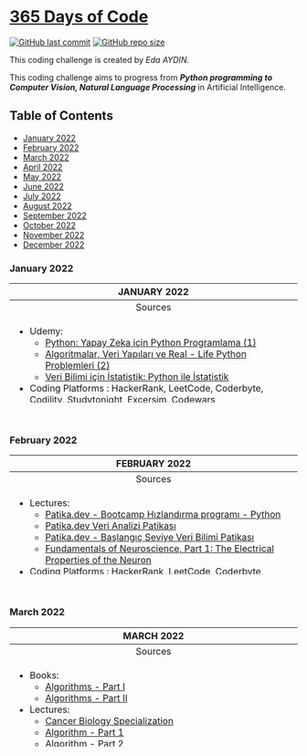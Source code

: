 [365 Days of Code](https://edaaydinea.home.blog/365-days-of-code/)
=====

[![GitHub last commit](https://img.shields.io/github/last-commit/edaaydinea/365-days-of-code)](https://github.com/edaaydinea/365-days-of-code/commits/master)
[![GitHub repo size](https://img.shields.io/github/repo-size/edaaydinea/365-days-of-code)](https://github.com/edaaydinea/365-days-of-code/archive/master.zip)


This coding challenge is created by *Eda AYDIN*.

This coding challenge aims to progress from ***Python programming to Computer Vision, Natural Language Processing*** in Artificial Intelligence.

## Table of Contents
- [January 2022](#1)
- [February 2022](#2)
- [March 2022](#3)
- [April 2022](#4)
- [May 2022](#5)
- [June 2022](#6)
- [July 2022](#7)
- [August 2022](#8)
- [September 2022](#9)
- [October 2022](#10)
- [November 2022](#11)
- [December 2022](#12)

### January 2022

<table style="height: 209px;">
  <thead>
    <tr style="height: 18px;">
      <a name="1"></a>
      <th style="height: 18px; width: 694px;">JANUARY 2022</th>
    </tr>
  </thead>
  <tbody>
    <tr style="height: 18px;">
      <td style="height: 18px; width: 694px; text-align: center;">Sources</td>
    </tr>
    <tr style="height: 173px;">
      <td style="height: 173px; width: 694px;">
        <ul>
          <li>Udemy:
            <ul>
              <li><a href="https://www.udemy.com/course/python-sfrdan-uzmanlga-programlama-1/" target="_blank" rel="noopener noreferrer">Python: Yapay Zeka i&ccedil;in Python Programlama (1)</a></li>
              <li><a href="https://www.udemy.com/course/algorithms-data-structures-and-real-life-python-problems/?src=sac&amp;kw=algoritmalar+veri+yap%C4%B1lar%C4%B1" target="_blank" rel="noopener noreferrer">Algoritmalar, Veri Yapıları ve Real - Life Python Problemleri (2)</a></li>
              <li><a href="https://www.udemy.com/course/veri-bilimi-icin-istatistik-python-ile-istatistik/?src=sac&amp;kw=veri+bilimi+i%C3%A7in+is" target="_blank" rel="noopener noreferrer">Veri Bilimi i&ccedil;in İstatistik: Python ile İstatistik</a></li>
            </ul>
          </li>
          <li>Coding Platforms : HackerRank, LeetCode, Coderbyte, Codility, Studytonight, Excersim, Codewars
            <ul>
              <li><a href="https://github.com/edaaydinea/HackerRank" target="" rel="noopener noreferrer">HackerRank Solutions</a></li>
              <li><a href="https://github.com/edaaydinea/LeetCode" target="" rel="noopener noreferrer">LeetCode Solutions</a></li>
              <li><a href="https://github.com/edaaydinea/Coderbyte" target="" rel="noopener noreferrer">Coderbyte Solutions</a></li>
            </ul>
         </li>
      </ul>
    </td>
  </tr>
</tbody>
</table>

<p>&nbsp;</p>

### February 2022

<table style="height: 209px;">
  <thead>
    <tr style="height: 18px;">
      <a name="2"></a>
      <th style="height: 18px; width: 694px;">FEBRUARY 2022</th>
    </tr>
  </thead>
  <tbody>
    <tr style="height: 18px;">
      <td style="height: 18px; width: 694px; text-align: center;">Sources</td>
    </tr>
    <tr style="height: 173px;">
      <td style="height: 173px; width: 694px;">
        <ul>
         <li>Lectures:
           <ul>
             <li><a href="https://app.patika.dev/egitimler/bootcamp-hizlandirma-programi---python" target="_blank" rel="noopener noreferrer">Patika.dev - Bootcamp Hızlandırma programı - Python</a></li>
             <li><a href="https://app.patika.dev/egitimler/veri-analizi-patikasi" target="_blank" rel="noopener noreferrer">Patika.dev Veri Analizi Patikası</a></li>
             <li><a href="https://app.patika.dev/egitimler/baslangic-seviye-veri-bilimi-patikasi" target="_blank" rel="noopener noreferrer">Patika.dev - Başlangıç Seviye Veri Bilimi Patikası</a></li>
             <li><a href="https://www.edx.org/course/fundamentals-of-neuroscience-part-1-the-electrical?index=product&queryID=fbfe36d7466688a51ced35479feb593a&position=1" target="_blank" rel="noopener noreferrer">Fundamentals of Neuroscience, Part 1: The Electrical Properties of the Neuron</a></li>
           </ul>
        </li>
        <li>Coding Platforms : HackerRank, LeetCode, Coderbyte, Codility, Studytonight, Excersim, Codewars
          <ul>
            <li><a href="https://github.com/edaaydinea/HackerRank" target="" rel="noopener noreferrer">HackerRank Solutions</a></li>
            <li><a href="https://github.com/edaaydinea/LeetCode" target="" rel="noopener noreferrer">LeetCode Solutions</a></li>
            <li><a href="https://github.com/edaaydinea/Coderbyte" target="" rel="noopener noreferrer">Coderbyte Solutions</a></li>
          </ul>
       </li>
     </ul>
    </td>
  </tr>
</tbody>
</table>  

<p>&nbsp;</p>

### March 2022

<table style="height: 209px;">
  <thead>
    <tr style="height: 18px;">
      <a name="3"></a>
      <th style="height: 18px; width: 694px;">MARCH 2022</th>
    </tr>
  </thead>
  <tbody>
    <tr style="height: 18px;">
      <td style="height: 18px; width: 694px; text-align: center;">Sources</td>
    </tr>
    <tr style="height: 173px;">
      <td style="height: 173px; width: 694px;">
        <ul>
          <li>Books:
            <ul>
              <li><a href="https://www.amazon.com/Algorithms-Part-I-Robert-Sedgewick-ebook/dp/B00I50LKYW" target="_blank" rel="noopener noreferrer">Algorithms - Part I</a></li>
              <li><a href="https://www.amazon.com/Algorithms-Part-II-Robert-Sedgewick-ebook/dp/B00I50LKWY" target="_blank" rel="noopener noreferrer">Algorithms - Part II</a></li>
            </ul>
          </li>
          <li> Lectures:
            <ul>
              <li><a href="https://www.coursera.org/specializations/cancer-biology" target="_blank" rel="noopener noreferrer">Cancer Biology Specialization</a></li>
              <li><a href="https://www.coursera.org/learn/algorithms-part1" target="_blank" rel="noopener noreferrer">Algorithm - Part 1</a></li>
              <li><a href="https://www.coursera.org/learn/algorithms-part2" target="_blank" rel="noopener noreferrer">Algorithm - Part 2</a></li>
            </ul>
          </li>
          <li> Master Program:
            <ul>
              <li> Neuroengineering:
                <ul>
                  <li>Neurobiology</li>
                  <li>Computational Neuroscience</li>
                  <li>Neurolinguistics</li>
                </ul>
              </li>
            </ul>
          </li>
          <li>Coding Platforms : HackerRank, LeetCode, Coderbyte, Codility, Studytonight, Excersim, Codewars
            <ul>
              <li><a href="https://github.com/edaaydinea/LeetCode" target="" rel="noopener noreferrer">LeetCode Solutions</a></li>
              <li><a href="https://github.com/edaaydinea/Coderbyte" target="" rel="noopener noreferrer">Coderbyte Solutions</a></li>
            </ul>
          </li>
      </ul>
    </td>
  </tr>
</tbody>
</table>
